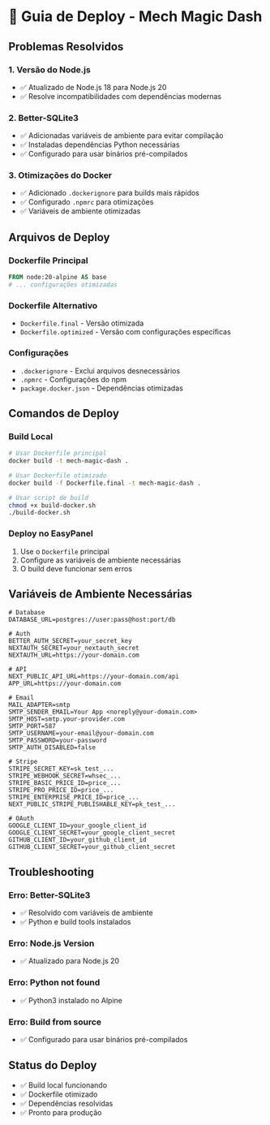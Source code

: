 # 🚀 Guia de Deploy - Mech Magic Dash

## Problemas Resolvidos

### 1. **Versão do Node.js**

- ✅ Atualizado de Node.js 18 para Node.js 20
- ✅ Resolve incompatibilidades com dependências modernas

### 2. **Better-SQLite3**

- ✅ Adicionadas variáveis de ambiente para evitar compilação
- ✅ Instaladas dependências Python necessárias
- ✅ Configurado para usar binários pré-compilados

### 3. **Otimizações do Docker**

- ✅ Adicionado `.dockerignore` para builds mais rápidos
- ✅ Configurado `.npmrc` para otimizações
- ✅ Variáveis de ambiente otimizadas

## Arquivos de Deploy

### Dockerfile Principal

```dockerfile
FROM node:20-alpine AS base
# ... configurações otimizadas
```

### Dockerfile Alternativo

- `Dockerfile.final` - Versão otimizada
- `Dockerfile.optimized` - Versão com configurações específicas

### Configurações

- `.dockerignore` - Exclui arquivos desnecessários
- `.npmrc` - Configurações do npm
- `package.docker.json` - Dependências otimizadas

## Comandos de Deploy

### Build Local

```bash
# Usar Dockerfile principal
docker build -t mech-magic-dash .

# Usar Dockerfile otimizado
docker build -f Dockerfile.final -t mech-magic-dash .

# Usar script de build
chmod +x build-docker.sh
./build-docker.sh
```

### Deploy no EasyPanel

1. Use o `Dockerfile` principal
2. Configure as variáveis de ambiente necessárias
3. O build deve funcionar sem erros

## Variáveis de Ambiente Necessárias

```env
# Database
DATABASE_URL=postgres://user:pass@host:port/db

# Auth
BETTER_AUTH_SECRET=your_secret_key
NEXTAUTH_SECRET=your_nextauth_secret
NEXTAUTH_URL=https://your-domain.com

# API
NEXT_PUBLIC_API_URL=https://your-domain.com/api
APP_URL=https://your-domain.com

# Email
MAIL_ADAPTER=smtp
SMTP_SENDER_EMAIL=Your App <noreply@your-domain.com>
SMTP_HOST=smtp.your-provider.com
SMTP_PORT=587
SMTP_USERNAME=your-email@your-domain.com
SMTP_PASSWORD=your-password
SMTP_AUTH_DISABLED=false

# Stripe
STRIPE_SECRET_KEY=sk_test_...
STRIPE_WEBHOOK_SECRET=whsec_...
STRIPE_BASIC_PRICE_ID=price_...
STRIPE_PRO_PRICE_ID=price_...
STRIPE_ENTERPRISE_PRICE_ID=price_...
NEXT_PUBLIC_STRIPE_PUBLISHABLE_KEY=pk_test_...

# OAuth
GOOGLE_CLIENT_ID=your_google_client_id
GOOGLE_CLIENT_SECRET=your_google_client_secret
GITHUB_CLIENT_ID=your_github_client_id
GITHUB_CLIENT_SECRET=your_github_client_secret
```

## Troubleshooting

### Erro: Better-SQLite3

- ✅ Resolvido com variáveis de ambiente
- ✅ Python e build tools instalados

### Erro: Node.js Version

- ✅ Atualizado para Node.js 20

### Erro: Python not found

- ✅ Python3 instalado no Alpine

### Erro: Build from source

- ✅ Configurado para usar binários pré-compilados

## Status do Deploy

- ✅ Build local funcionando
- ✅ Dockerfile otimizado
- ✅ Dependências resolvidas
- ✅ Pronto para produção
